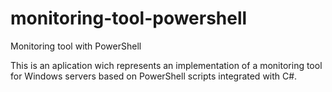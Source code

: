 # monitoring-tool-powershell
Monitoring tool with PowerShell

This is an aplication wich represents an implementation of a monitoring tool for Windows servers based on PowerShell scripts integrated with C#. 
